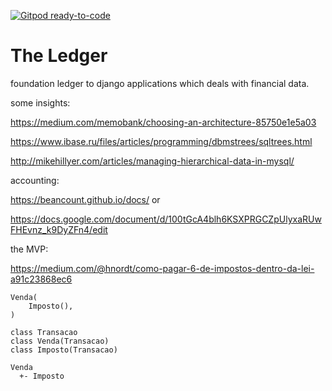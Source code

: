 [![Gitpod ready-to-code](https://img.shields.io/badge/Gitpod-ready--to--code-blue?logo=gitpod)](https://gitpod.io/#https://github.com/berrondo/ledge)

# The Ledger

foundation ledger to django applications which deals with financial data.

some insights:

https://medium.com/memobank/choosing-an-architecture-85750e1e5a03

https://www.ibase.ru/files/articles/programming/dbmstrees/sqltrees.html

http://mikehillyer.com/articles/managing-hierarchical-data-in-mysql/

accounting:

https://beancount.github.io/docs/ or 

https://docs.google.com/document/d/100tGcA4blh6KSXPRGCZpUlyxaRUwFHEvnz_k9DyZFn4/edit

the MVP:

https://medium.com/@hnordt/como-pagar-6-de-impostos-dentro-da-lei-a91c23868ec6


    Venda(
        Imposto(),
    )
    
    class Transacao
    class Venda(Transacao)
    class Imposto(Transacao)
    
    Venda
      +- Imposto
